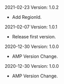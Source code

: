 2021-02-23 Version: 1.0.2
- Add RegionId.

2021-02-07 Version: 1.0.1
- Release first version.

2020-12-30 Version: 1.0.0
- AMP Version Change.

2020-12-30 Version: 1.0.0
- AMP Version Change.

